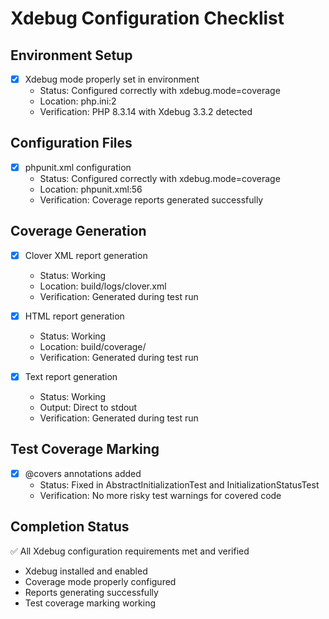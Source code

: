 # Xdebug Configuration Checklist

## Environment Setup
- [x] Xdebug mode properly set in environment
  - Status: Configured correctly with xdebug.mode=coverage
  - Location: php.ini:2
  - Verification: PHP 8.3.14 with Xdebug 3.3.2 detected

## Configuration Files
- [x] phpunit.xml configuration
  - Status: Configured correctly with xdebug.mode=coverage
  - Location: phpunit.xml:56
  - Verification: Coverage reports generated successfully

## Coverage Generation
- [x] Clover XML report generation
  - Status: Working
  - Location: build/logs/clover.xml
  - Verification: Generated during test run

- [x] HTML report generation
  - Status: Working
  - Location: build/coverage/
  - Verification: Generated during test run

- [x] Text report generation
  - Status: Working
  - Output: Direct to stdout
  - Verification: Generated during test run

## Test Coverage Marking
- [x] @covers annotations added
  - Status: Fixed in AbstractInitializationTest and InitializationStatusTest
  - Verification: No more risky test warnings for covered code

## Completion Status
✅ All Xdebug configuration requirements met and verified
- Xdebug installed and enabled
- Coverage mode properly configured
- Reports generating successfully
- Test coverage marking working 